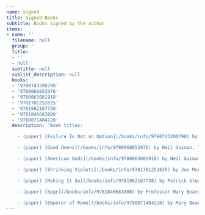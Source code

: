 ```yaml
---
name: signed
title: Signed Books
subtitle: Books signed by the author
items:
- name: ''
  filename: null
  group: ''
  title:
  - ''
  - null
  subtitle: null
  sublist_description: null
  books:
  - '9780743200790'
  - '9780060853976'
  - '9780063081918'
  - '9781781252635'
  - '9781982167738'
  - '9781846683800'
  - '9780871404220'
  description: 'Book titles:

    - (paper) [Failure Is Not an Option](/books/info/9780743200790) by Gene Kranz

    - (paper) [Good Omens](/books/info/9780060853976) by Neil Gaiman, Terry Pratchett

    - (paper) [American Gods](/books/info/9780063081918) by Neil Gaiman

    - (paper) [Shrinking Violets](/books/info/9781781252635) by Joe Moran

    - (paper) [Making It So](/books/info/9781982167738) by Patrick Stewart

    - (paper) [Spqr](/books/info/9781846683800) by Professor Mary Beard

    - (paper) [Emperor of Rome](/books/info/9780871404220) by Mary Beard'
---
```



